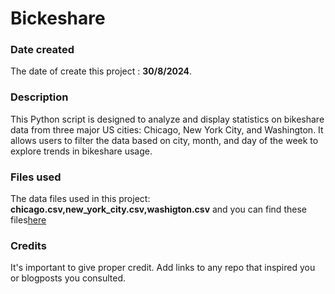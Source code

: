 # Bickeshare

### Date created
 The date of create this project : **30/8/2024**.


### Description
This Python script is designed to analyze and display statistics on bikeshare data from three major US cities: Chicago, New York City, and Washington. It allows users to filter the data based on city, month, and day of the week to explore trends in bikeshare usage.

### Files used
 The data files used in this project: **chicago.csv,new_york_city.csv,washigton.csv** and you can find these files[here](https://motivateco.com/)

### Credits
It's important to give proper credit. Add links to any repo that inspired you or blogposts you consulted.

